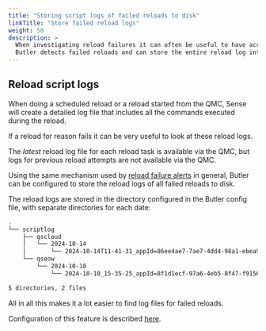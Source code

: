 ```yaml
---
title: "Storing script logs of failed reloads to disk"
linkTitle: "Store failed reload logs"
weight: 50
description: >
  When investigating reload failures it can often be useful to have access to the entire reload log.<br>
  Butler detects failed reloads and can store the entire reload log into easy to find and analyse files on disk. 
---
```


## Reload script logs

When doing a scheduled reload or a reload started from the QMC, Sense will create a detailed log file that includes all the commands executed during the reload.

If a reload for reason fails it can be very useful to look at these reload logs.

The *latest* reload log file for each reload task is available via the QMC, but logs for previous reload attempts are not available via the QMC.

Using the same mechanism used by [reload failure alerts](/docs/concepts/alert-emails/) in general, Butler can be configured to store the reload logs of all failed reloads to disk.

The reload logs are stored in the directory configured in the Butler config file, with separate directories for each date:

```bash
.
└── scriptlog
    ├── qscloud
    │   └── 2024-10-14
    │       └── 2024-10-14T11-41-31_appId=86ee4ae7-7ae7-4dd4-98a1-ebea989f78fb_reloadId=670d0369dededd0781e18ade.log
    └── qseow
        └── 2024-10-10
            └── 2024-10-10_15-35-25_appId=8f1d1ecf-97a6-4eb5-8f47-f9156300b854_taskId=22b106a8-e7ed-4466-b700-014f060bef16.log

5 directories, 2 files
```

All in all this makes it a lot easier to find log files for failed reloads.

Configuration of this feature is described [here](/docs/getting-started/setup/reload-script-logs/).